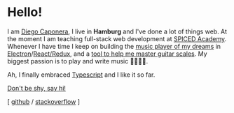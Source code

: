# Hello!

I am [Diego Caponera][1], I live in **Hamburg** and I've done a lot of things web. At the moment I am teaching full-stack web development at [SPICED Academy][sa]. Whenever I have time I keep on building the [music player of my dreams][2] in [Electron][3]/[React/Redux][4], and a [tool to help me master guitar scales][5]. My biggest passion is to play and write music 🎸🎹🧑‍🎤.

Ah, I finally embraced [Typescript][6] and I like it so far.

[Don't be shy, say hi!](mailto:hello@diegocaponera.com)

[ [github][gh] / [stackoverflow][so] ]

[1]: https://www.diegocaponera.com
[2]: https://moonwave99.github.io/playa
[3]: https://www.electronjs.org/
[4]: https://react-redux.js.org/
[5]: http://fretboardjs.netlify.com/
[6]: https://www.typescriptlang.org/
[so]: https://stackoverflow.com/users/1073758/moonwave99
[gh]: https://github.com/moonwave99
[sa]: https://spiced-academy.com
